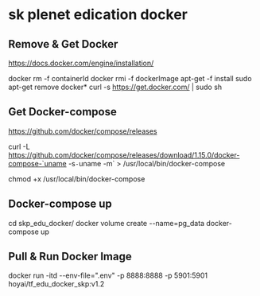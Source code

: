 
# sk plenet edication docker

## Remove & Get Docker
https://docs.docker.com/engine/installation/

docker rm -f containerId
docker rmi -f dockerImage
apt-get -f install
sudo apt-get remove docker*
curl -s https://get.docker.com/ | sudo sh


## Get Docker-compose
https://github.com/docker/compose/releases

curl -L https://github.com/docker/compose/releases/download/1.15.0/docker-compose-`uname -s`-`uname -m` > /usr/local/bin/docker-compose

chmod +x /usr/local/bin/docker-compose


## Docker-compose up
cd skp_edu_docker/
docker volume create --name=pg_data
docker-compose up


## Pull & Run Docker Image
docker run -itd --env-file=".env" -p 8888:8888 -p 5901:5901 hoyai/tf_edu_docker_skp:v1.2
